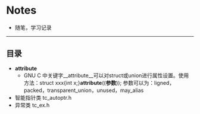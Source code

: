 # Notes
- 随笔，学习记录
-------------
目录
-------------
* __attribute__
  - GNU C 中关键字__attribute__可以对struct或union进行属性设置。使用方法：struct xxx{int x;}__attribute__((__参数__));
参数可以为：ligned，packed，transparent_union，unused，may_alias
* 智能指针类 tc_autoptr.h
* 异常类 tc_ex.h
